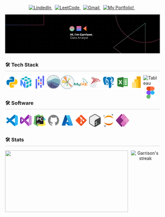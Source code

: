 
<!-- Top buttons -->
<p align="center">
  <a href="https://www.linkedin.com/in/garrison-lowe-b343831a6/" target="_blank">
    <picture>
      <source media="(prefers-color-scheme: dark)" srcset="https://img.shields.io/badge/linkedin-2e3440.svg?&style=for-the-badge&logo=linkedin&logoColor=0A66C2">
      <source media="(prefers-color-scheme: light)"srcset="https://img.shields.io/badge/linkedin-eceff4.svg?&style=for-the-badge&logo=linkedin&logoColor=0A66C2">
      <img alt="LindedIn" src="https://img.shields.io/badge/linkedin-eceff4.svg?&style=for-the-badge&logo=linkedin&logoColor=0A66C2">
    </picture>
  </a>&nbsp;
  <a href="https://leetcode.com/u/garrisonlowe/" target="_blank">
    <picture>
      <source media="(prefers-color-scheme: dark)" srcset="https://img.shields.io/badge/leetcode-2e3440.svg?&style=for-the-badge&logo=leetcode">
      <source media="(prefers-color-scheme: light)" srcset="https://img.shields.io/badge/leetcode-eceff4.svg?&style=for-the-badge&logo=leetcode">
      <img alt="LeetCode" src="https://img.shields.io/badge/leetcode-eceff4.svg?&style=for-the-badge&logo=leetcode">
    </picture>
  </a>&nbsp;
  <a href="mailto:garrisonslowe@gmail.com">
    <picture>
      <source media="(prefers-color-scheme: dark)" srcset="https://img.shields.io/badge/gmail-2e3440.svg?&style=for-the-badge&logo=gmail&logoColor=D14836">
      <source media="(prefers-color-scheme: light)"srcset="https://img.shields.io/badge/gmail-eceff4.svg?&style=for-the-badge&logo=gmail&logoColor=D14836">
      <img alt="Gmail" src="https://img.shields.io/badge/gmail-eceff4.svg?&style=for-the-badge&logo=gmail&logoColor=D14836">
    </picture>
  </a>&nbsp;
  <a href="https://garrisonportfol.io" target="_blank">
    <picture>
      <source media="(prefers-color-scheme: dark)" srcset="https://img.shields.io/badge/My_Portfolio!-2e3440.svg?&style=for-the-badge&logo=portfolio&logoColor=02FF99">
      <source media="(prefers-color-scheme: light)" srcset="https://img.shields.io/badge/My_Portfolio!-eceff4.svg?&style=for-the-badge&logo=portfolio&logoColor=02FF99">
      <img alt="My Portfolio!" src="https://img.shields.io/badge/My_Portfolio-eceff4.svg?&style=for-the-badge&logo=portfolio&logoColor=02FF99">
    </picture>
  </a>&nbsp;
</p>

<!-- Banner -->
[![](./src/banner.png)](#)


<!-- Tech stack -->
<h3 align="left" style="margin-bottom: -10px;">🛠️ Tech Stack</h3>
<hr style="height: .25px; background-color: lightgrey; border: none; width: 100%;">

<div>
    <img align="left" alt="Python" title="Python" width="45px" src="src\icons8-python-480.png" />
    <img align="left" alt="NumPy" title="NumPy" width="45px" src="src\icons8-numpy-480 (1).png" />
    <img align="left" alt="Pandas" title="Pandas" width="45px" src="src\icons8-pandas-logo-480.png" />
    <img align="left" alt="Seaborn" title="Seaborn" width="45px" src="src\seaborn-1.svg" />
    <img align="left" alt="Matplotlib" title="Matplotlib" width="45px" src="src\Matplotlib.png" />
    <img align="left" alt="MySQL" title="MySQL" width="45px" src="src\icons8-mysql-480.png" />
    <img align="left" alt="SQL Server" title="SQL Server" width="45px" src="src\icons8-microsoft-sql-server-480.png" />
    <img align="left" alt="PostgreSQL" title="PostgreSQL" width="45px" src="src\icons8-postgres-480 (1).png" />
    <img align="left" alt="Excel" title="Excel" width="45px" src="src\icons8-excel-480.png" />
    <img align="left" alt="Power BI" title="Power BI" width="45px" src="src\icons8-power-bi-2021-480 (1).png" />
    <img align="left" alt="Tableau" title="Tableau" width="45px" src="https://cdn.worldvectorlogo.com/logos/tableau-software.svg" />
    <img align="left" alt="Figma" title="Figma" width="45px" src="src\icons8-figma-480.png" />
</div>

<br/>
<br/>
<br/>

<!-- Softwares -->
<h3 align="left" style="margin-bottom: -10px;">🛠️ Software</h3>
<hr style="height: .25px; background-color: lightgrey; border: none; width: 100%;">

<div>
    <img align="left" alt="VS Code" title="VS Code" width="45px" src="src\icons8-vs-code-480.png" />
    <img align="left" alt="Visual Studio" title="Visual Studio" width="45px" src="src\icons8-visual-studio-480.png" />
    <img align="left" alt="PyCharm" title="PyCharm" width="45px" src="src\icons8-pycharm-480.png" />
    <img align="left" alt="GitHub" title="GitHub" width="45px" src="src\icons8-github-480 (1).png" />
    <img align="left" alt="Azure" title="Azure" width="45px" src="src\icons8-azure-240.png" />
    <img align="left" alt="Git" title="Git" width="45px" src="src\icons8-git-480.png" />
    <img align="left" alt="Bash" title="Bash" width="45px" src="src\icons8-bash-480.png" />
    <img align="left" alt="Jupyter" title="Jupyter" width="45px" src="src\icons8-jupyter-240.png" />
    <img align="left" alt="Power Apps" title="Power Apps" width="45px" src="src\icons8-power-apps-240.png" />
</div>

<br/>
<br/>
<br/>

<!-- Stats -->
<h3 align="left" style="margin-bottom: -10px;">🛠️ Stats</h3>
<hr style="height: .25px; background-color: lightgrey; border: none; width: 100%;">

<div align = "center" style="display: flex; justify-content: space-between; align-items: center; gap: 10px;">
    <img style="height: 200px; width:400px" src="https://github-readme-stats.vercel.app/api?username=garrisonlowe&hide=stars&show_icons=true&card_width=250&theme=dark">
    <img title="🔥 Get streak stats for your profile at git.io/streak-stats" alt="Garrison's streak" style="height: 200px; width:400px" src="https://github-readme-streak-stats.herokuapp.com/?user=garrisonlowe&theme=dark"/>
</div>

